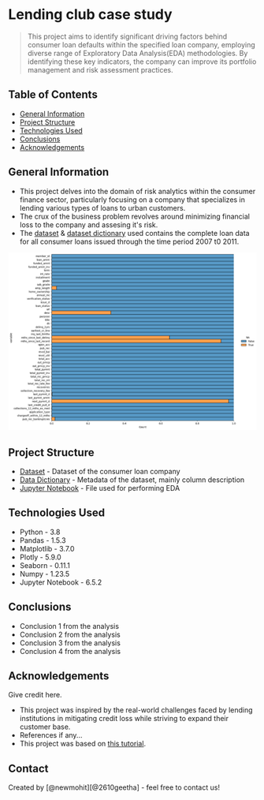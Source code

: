# Lending club case study
> This project aims to identify significant driving factors behind consumer loan defaults within the specified loan company, employing diverse range of Exploratory Data Analysis(EDA) methodologies. By identifying these key indicators, the company can improve its portfolio management and risk assessment practices. 


## Table of Contents
* [General Information](#general-information)
* [Project Structure](#project-structure)
* [Technologies Used](#technologies-used)
* [Conclusions](#conclusions)
* [Acknowledgements](#acknowledgements)

<!-- You can include any other section that is pertinent to your problem -->

## General Information
- This project delves into the domain of risk analytics within the consumer finance sector, particularly focusing on a company that specializes in lending various types of loans to urban customers.
- The crux of the business problem revolves around minimizing financial loss to the company and assesing it's risk.
- The [dataset](./loan.csv) & [dataset dictionary](./Data_Dictionary.xlsx) used contains the complete loan data for all consumer loans issued through the time period 2007 t0 2011.

<!-- You don't have to answer all the questions - just the ones relevant to your project. -->

![Sample Image](./images/sample.png)

## Project Structure
- [Dataset](./loan.csv) - Dataset of the consumer loan company 
- [Data Dictionary](./Data_Dictionary.xlsx) - Metadata of the dataset, mainly column description
- [Jupyter Notebook](LendingClubCaseStudy.ipynb) - File used for performing EDA


## Technologies Used
- Python - 3.8
- Pandas - 1.5.3
- Matplotlib - 3.7.0
- Plotly - 5.9.0
- Seaborn - 0.11.1
- Numpy - 1.23.5
- Jupyter Notebook - 6.5.2

<!-- As the libraries versions keep on changing, it is recommended to mention the version of library used in this project -->


## Conclusions
- Conclusion 1 from the analysis
- Conclusion 2 from the analysis
- Conclusion 3 from the analysis
- Conclusion 4 from the analysis

<!-- You don't have to answer all the questions - just the ones relevant to your project. -->
## Acknowledgements
Give credit here.
- This project was inspired by the real-world challenges faced by lending institutions in mitigating credit loss while striving to expand their customer base.
- References if any...
- This project was based on [this tutorial](https://www.example.com).


## Contact
Created by [@newmohit][@2610geetha] - feel free to contact us!


<!-- Optional -->
<!-- ## License -->
<!-- This project is open source and available under the [... License](). -->

<!-- You don't have to include all sections - just the one's relevant to your project -->